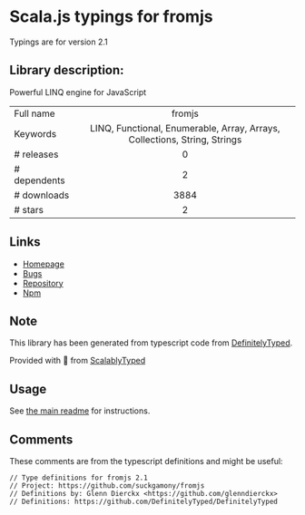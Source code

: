 
# Scala.js typings for fromjs

Typings are for version 2.1

## Library description:
Powerful LINQ engine for JavaScript

|                    |                 |
| ------------------ | :-------------: |
| Full name          | fromjs |
| Keywords           | LINQ, Functional, Enumerable, Array, Arrays, Collections, String, Strings |
| # releases         | 0 |
| # dependents       | 2 |
| # downloads        | 3884 |
| # stars            | 2 |

## Links
- [Homepage](https://github.com/suckgamoni/fromjs)
- [Bugs](https://github.com/suckgamoni/fromjs/issues)
- [Repository](https://github.com/suckgamoni/fromjs)
- [Npm](https://www.npmjs.com/package/fromjs)
    


## Note
This library has been generated from typescript code from [DefinitelyTyped](https://definitelytyped.org).

Provided with :purple_heart: from [ScalablyTyped](https://github.com/oyvindberg/ScalablyTyped)

## Usage
See [the main readme](../../readme.md) for instructions.

## Comments

These comments are from the typescript definitions and might be useful:
```
// Type definitions for fromjs 2.1
// Project: https://github.com/suckgamony/fromjs
// Definitions by: Glenn Dierckx <https://github.com/glenndierckx>
// Definitions: https://github.com/DefinitelyTyped/DefinitelyTyped

```

